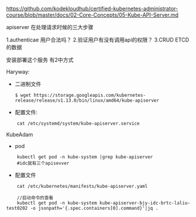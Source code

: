 https://github.com/kodekloudhub/certified-kubernetes-administrator-course/blob/master/docs/02-Core-Concepts/05-Kube-API-Server.md


apiserver 在处理请求时候的三大步骤

1.authenticae 用户合法吗？
2.验证用户有没有调用api的权限？
3.CRUD ETCD的数据


安装部署这个服务 有2中方式

Haryway:
* 二进制文件
    ```
    $ wget https://storage.googleapis.com/kubernetes-release/release/v1.13.0/bin/linux/amd64/kube-apiserver
    ```
    
* 配置文件: 
```
    cat /etc/systemd/system/kube-apiserver.service 
```
KubeAdam

* pod
```
    kubectl get pod -n kube-system |grep kube-apiserver
    #idc就有三个apisevver
```
* 配置文件
```
    cat /etc/kubernetes/manifests/kube-apiserver.yaml

    //启动命令的查看
    kubectl get pod -n kube-system kube-apiserver-bjy-idc-brtc-laliu-test0202 -o jsonpath='{.spec.containers[0].command}'|jq .
    
```